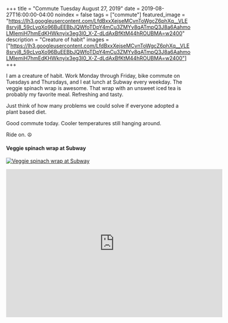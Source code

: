 +++
title =  "Commute Tuesday August 27, 2019"
date = 2019-08-27T16:00:00-04:00
noindex = false
tags = ["commute"]
featured_image = "https://lh3.googleusercontent.com/LfdBxxXejseMCvnToWgcZ6phXq__VLE8srvj8_59cLvqXo96BuEEBbJQWfoTDpY4mCu3ZMYv8qATmpQ3J8a6AahmoLMIemiH7hmEdKHWknyix3eg3l0_X-Z-dLdAxBfKtM44hROUBMA=w2400"
description = "Creature of habit"
images = ["https://lh3.googleusercontent.com/LfdBxxXejseMCvnToWgcZ6phXq__VLE8srvj8_59cLvqXo96BuEEBbJQWfoTDpY4mCu3ZMYv8qATmpQ3J8a6AahmoLMIemiH7hmEdKHWknyix3eg3l0_X-Z-dLdAxBfKtM44hROUBMA=w2400"]
+++

I am a creature of habit. Work Monday through Friday, bike commute on Tuesdays and Thursdays, and I eat lunch at Subway every weekday. The veggie spinach wrap is awesome. That wrap with an unsweet iced tea is probably my favorite meal. Refreshing and tasty.

Just think of how many problems we could solve if everyone adopted a plant based diet.

Good commute today. Cooler temperatures still hanging around.

Ride on. ☮

#### Veggie spinach wrap at Subway
[![Veggie spinach wrap at Subway](https://lh3.googleusercontent.com/AQY4NAkqLQQ-5c0bzJQSQd1mfh0lR30YO4LYGOnWy909rMntWbNyZwNN3CEzuT3o8pPPpjkhLiBSzvYJY34LvSPkYGHuFHaoCHzRQ4KfCTK6lgOYvTYqEvS-xfSbHJ57cahT09TldIc=w2400)](https://lh3.googleusercontent.com/AQY4NAkqLQQ-5c0bzJQSQd1mfh0lR30YO4LYGOnWy909rMntWbNyZwNN3CEzuT3o8pPPpjkhLiBSzvYJY34LvSPkYGHuFHaoCHzRQ4KfCTK6lgOYvTYqEvS-xfSbHJ57cahT09TldIc=w2400)


<iframe height='405' width='590' frameborder='0' allowtransparency='true' scrolling='no' src='https://www.strava.com/activities/2657158097/embed/c382a8be2cae1b3a8f77484255abfbb476acc2a9'></iframe>
